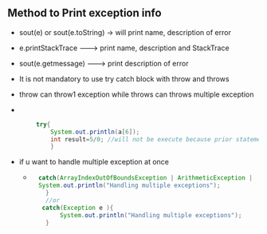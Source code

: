 ## Method to Print exception info
- sout(e) or sout(e.toString) -> will print name, description of error
- e.printStackTrace ---> print name, description and StackTrace
- sout(e.getmessage) ---> print description of error

- It is not mandatory to use try catch block with throw and throws
- throw can throw1 exception while throws can throws multiple exception
- 
```java
        try{
            System.out.println(a[6]);
            int result=5/0; //will not be execute because prior statement thrown an error but st. after catch block will execute
            }
  ```
- if u want to handle multiple exception at once
  - ```java
      catch(ArrayIndexOutOfBoundsException | ArithmeticException |  NullPointerException e ){
      System.out.println("Handling multiple exceptions");
        }
        //or
       catch(Exception e ){
            System.out.println("Handling multiple exceptions");
        }
```
